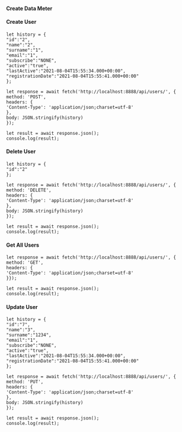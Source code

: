 #### Create Data Meter


#### Create User
    let history = {
    "id":"2", 
    "name":"2",
    "surname":"1",
    "email":"1",
    "subscribe":"NONE",
    "active":"true",
    "lastActive":"2021-08-04T15:55:34.000+00:00",
    "registrationDate":"2021-08-04T15:55:41.000+00:00"
    };

    let response = await fetch('http://localhost:8888/api/users/', {
    method: 'POST',
    headers: {
    'Content-Type': 'application/json;charset=utf-8'
    },
    body: JSON.stringify(history)
    });

    let result = await response.json();
    console.log(result);
#### Delete User
    let history = {
    "id":"2"
    };

    let response = await fetch('http://localhost:8888/api/users/', {
    method: 'DELETE',
    headers: {
    'Content-Type': 'application/json;charset=utf-8'
    },
    body: JSON.stringify(history)
    });

    let result = await response.json();
    console.log(result);

#### Get All Users
    let response = await fetch('http://localhost:8888/api/users/', {
    method: 'GET',
    headers: {
    'Content-Type': 'application/json;charset=utf-8'
    }});

    let result = await response.json();
    console.log(result);
#### Update User
    let history = {
    "id":"7",
    "name":"3",
    "surname":"1234",
    "email":"1",
    "subscribe":"NONE",
    "active":"true",
    "lastActive":"2021-08-04T15:55:34.000+00:00",
    "registrationDate":"2021-08-04T15:55:41.000+00:00"
    };

    let response = await fetch('http://localhost:8888/api/users/', {
    method: 'PUT',
    headers: {
    'Content-Type': 'application/json;charset=utf-8'
    },
    body: JSON.stringify(history)
    });

    let result = await response.json();
    console.log(result);
